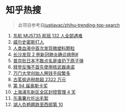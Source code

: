 # 知乎热搜

> 此项目参考自[justjavac/zhihu-trending-top-search](https://github.com/justjavac/zhihu-trending-top-search/blob/main/utils.ts)

<!-- BEGIN -->
  <!-- 最后更新时间:Mon Mar 28 2022 11:10:38 GMT+0000 (Coordinated Universal Time) -->
  1. [东航 MU5735 航班 132 人全部遇难](https://www.zhihu.com/search?q=东航)
1. [威尔史密斯打人](https://www.zhihu.com/search?q=威尔史密斯)
1. [人类血液中首次发现微塑料颗粒](https://www.zhihu.com/search?q=微塑料)
1. [长沙发现 2 例新冠肺炎确诊病例#](https://www.zhihu.com/search?q=长沙新冠)
1. [普京批日本不敢点名是谁扔下原子弹](https://www.zhihu.com/search?q=普京批日本)
1. [ 拜登反悔不首先使用核武器承诺](https://www.zhihu.com/search?q=拜登反悔)
1. [万门大学创始人圈钱手段繁多](https://www.zhihu.com/search?q=万门大学)
1. [古茗偷逃税款超 2322 万元](https://www.zhihu.com/search?q=古茗)
1. [第 94 届奥斯卡奖](https://www.zhihu.com/search?q=奥斯卡奖)
1. [上海浦东新区全区封控管理 4 天](https://www.zhihu.com/search?q=上海浦东)
1. [乐事薯片吃出毛絮](https://www.zhihu.com/search?q=乐事薯片)
1. [湖人负鹈鹕跌至西部第 10](https://www.zhihu.com/search?q=湖人)
  <!-- END -->